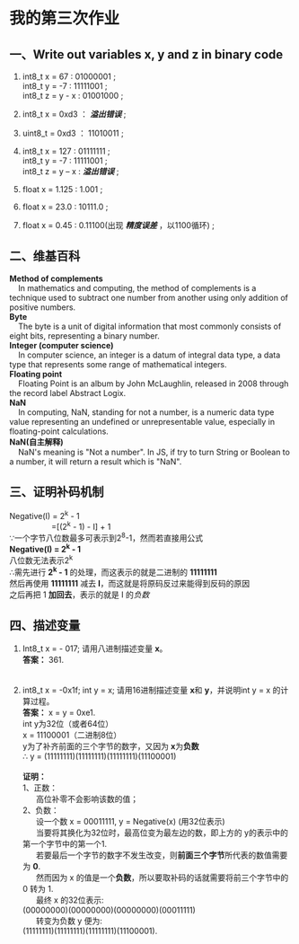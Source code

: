 # 我的第三次作业
## 一、Write out variables  x, y and z in binary code 
1. int8_t x = 67 : 01000001 ;<br>
int8_t y = -7 : 11111001 ;<br>
int8_t z = y - x : 01001000 ;<br>
2) int8_t x = 0xd3 ：  ***溢出错误*** ;<br>

3. uint8_t = 0xd3 ： 11010011 ;<br>

4. int8_t x = 127 : 01111111 ;<br>
int8_t y = -7 : 11111001 ;<br>
int8_t z = y – x : ***溢出错误*** ;<br>
5. float x = 1.125 : 1.001 ; <br>
6. float x = 23.0 : 10111.0 ;<br>
7. float x = 0.45 : 0.11100(出现 ***精度误差*** ，以1100循环) ;<br>
## 二、维基百科

**Method of complements**<br>&nbsp;&nbsp;&nbsp;&nbsp;In mathematics and computing, the method of complements is a technique used to subtract one number from another using only addition of positive numbers.<br>
**Byte**<br>&nbsp;&nbsp;&nbsp;&nbsp;The byte is a unit of digital information that most commonly consists of eight bits, representing a binary number.<br>
**Integer (computer science)**<br>&nbsp;&nbsp;&nbsp;&nbsp;In computer science, an integer is a datum of integral data type, a data type that represents some range of mathematical integers.<br>
**Floating point**<br>&nbsp;&nbsp;&nbsp;&nbsp;Floating Point is an album by John McLaughlin, released in 2008 through the record label Abstract Logix.<br>
**NaN**<br>&nbsp;&nbsp;&nbsp;&nbsp;In computing, NaN, standing for not a number, is a numeric data type value representing an undefined or unrepresentable value, especially in floating-point calculations. <br>
**NaN(自主解释)**<br>&nbsp;&nbsp;&nbsp;&nbsp;NaN's meaning is "Not a number". In JS, if try to turn String or Boolean to a number, it will return a result which is "NaN".

## 三、证明补码机制
Negative(I) = 2<sup>k</sup> - 1<br>&nbsp;&nbsp;&nbsp;&nbsp;&nbsp;&nbsp;&nbsp;&nbsp;&nbsp;&nbsp;&nbsp;&nbsp;&nbsp;&nbsp;&nbsp;&nbsp;&nbsp;&nbsp;&nbsp;=[(2<sup>k</sup> - 1) -  I] + 1<br>
∵一个字节八位数最多可表示到2<sup>8</sup>-1，然而若直接用公式<br>**Negative(I) = 2<sup>k</sup> - 1**<br>
八位数无法表示2<sup>k</sup><br>
∴需先进行 **2<sup>k</sup> - 1** 的处理，而这表示的就是二进制的 **11111111**<br>
然后再使用 **11111111** 减去 **I**，而这就是将原码反过来能得到反码的原因<br>之后再把 1 **加回去**，表示的就是 I 的*负数*

## 四、描述变量
1) Int8_t x = - 017; 请用八进制描述变量 **x**。<br>
**答案：** 361.<br><br><br>
2) int8_t  x = -0x1f;  int y = x;  请用16进制描述变量 **x**和 **y**，并说明int y = x 的计算过程。<br>
**答案：** x = y = 0xe1.<br>
int y为32位（或者64位）<br>
x = 11100001（二进制8位）<br>
y为了补齐前面的三个字节的数字，又因为 **x**为**负数**<br>
∴ y = (11111111)(11111111)(11111111)(11100001)<br><br>
**证明：**<br>
1、正数：<br>&nbsp;&nbsp;&nbsp;&nbsp;&nbsp;&nbsp;高位补零不会影响该数的值；<br>
2、负数：<br>
&nbsp;&nbsp;&nbsp;&nbsp;&nbsp;&nbsp;设一个数 x = 00011111, y = Negative(x) (用32位表示)<br>&nbsp;&nbsp;&nbsp;&nbsp;&nbsp;&nbsp;当要将其换化为32位时，最高位变为最左边的数，即上方的 y的表示中的第一个字节中的第一个1.<br>
&nbsp;&nbsp;&nbsp;&nbsp;&nbsp;&nbsp;若要最后一个字节的数字不发生改变，则**前面三个字节**所代表的数值需要为 **0**.<br>&nbsp;&nbsp;&nbsp;&nbsp;&nbsp;&nbsp;然而因为 x 的值是一个**负数**，所以要取补码的话就需要将前三个字节中的 0 转为 1.<br>
&nbsp;&nbsp;&nbsp;&nbsp;&nbsp;&nbsp;最终 x 的32位表示:<br>(00000000)(00000000)(00000000)(00011111)<br>&nbsp;&nbsp;&nbsp;&nbsp;&nbsp;&nbsp;转变为负数 y 便为:<br>(11111111)(11111111)(11111111)(11100001).